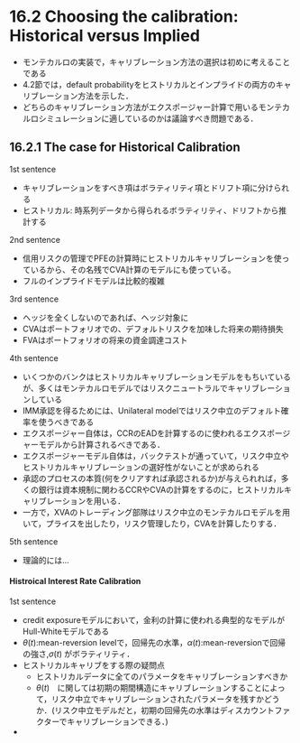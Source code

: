 # 16.2 Choosing the calibration: Historical versus Implied
- モンテカルロの実装で，キャリブレーション方法の選択は初めに考えることである
- 4.2節では，default probabilityをヒストリカルとインプライドの両方のキャリブレーション方法を示した．
- どちらのキャリブレーション方法がエクスポージャー計算で用いるモンテカルロシミュレーションに適しているのかは議論すべき問題である．

## 16.2.1 The case for Historical Calibration
1st sentence
- キャリブレーションをすべき項はボラティリティ項とドリフト項に分けられる
- ヒストリカル: 時系列データから得られるボラティリティ、ドリフトから推計する

2nd sentence
- 信用リスクの管理でPFEの計算時にヒストリカルキャリブレーションを使っているから、その名残でCVA計算のモデルにも使っている。
- フルのインプライドモデルは比較的複雑

3rd sentence
- ヘッジを全くしないのであれば、ヘッジ対象に
- CVAはポートフォリオでの、デフォルトリスクを加味した将来の期待損失
- FVAはポートフォリオの将来の資金調達コスト

4th sentence
- いくつかのバンクはヒストリカルキャリブレーションモデルをもちいているが、多くはモンテカルロモデルではリスクニュートラルでキャリブレーションしている
- IMM承認を得るためには、Unilateral modelではリスク中立のデフォルト確率を使うべきである
- エクスポージャー自体は，CCRのEADを計算するのに使われるエクスポージャーモデルから計算されるべきである．
- エクスポージャーモデル自体は，バックテストが通っていて，リスク中立やヒストリカルキャリブレーションの選好性がないことが求められる
- 承認のプロセスの本質(何をクリアすれば承認されるか)が与えられれば，多くの銀行は資本規制に関わるCCRやCVAの計算をするのに，ヒストリカルキャリブレーションを用いる．
- 一方で，XVAのトレーディング部隊はリスク中立のモンテカルロモデルを用いて，プライスを出したり，リスク管理したり，CVAを計算したりする．

5th sentence
- 理論的には...


#### Histroical Interest Rate Calibration
1st sentence
- credit exposureモデルにおいて，金利の計算に使われる典型的なモデルがHull-Whiteモデルである
- $\theta(t)$:mean-reversion levelで，回帰先の水準，$\alpha(t)$:mean-reversionで回帰の強さ,$\sigma(t)$ がボラティリティ．
- ヒストリカルキャリブをする際の疑問点
    - ヒストリカルデータに全てのパラメータをキャリブレーションすべきか
    - $\theta(t)$　に関しては初期の期間構造にキャリブレーションすることによって，リスク中立でキャリブレーションされたパラメータを残すかどうか．(リスク中立モデルだと，初期の回帰先の水準はディスカウントファクターでキャリブレーションできる．)
-
